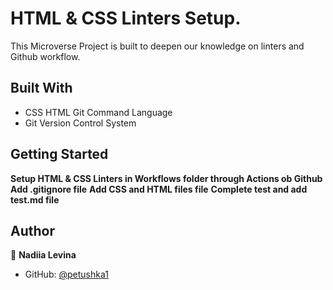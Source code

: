 # HTML & CSS Linters Setup.

This Microverse Project is built to deepen our knowledge on linters and Github workflow.


## Built With

- CSS HTML Git Command Language
- Git Version Control System


## Getting Started

**Setup HTML & CSS Linters in Workflows folder through Actions ob Github**
**Add .gitignore file**
**Add CSS and HTML files file**
**Complete test and add test.md file**



## Author

👤 **Nadiia Levina**

- GitHub: [@petushka1](https://github.com/petushka1)
